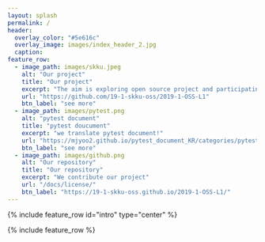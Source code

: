 ```yaml
---
layout: splash
permalink: /
header:	 
  overlay_color: "#5e616c"	
  overlay_image: images/index_header_2.jpg
  caption:	
feature_row:	
  - image_path: images/skku.jpeg
    alt: "Our project"	
    title: "Our project"	
    excerpt: "The aim is exploring open source project and participating it and being active!"	
    url: "https://github.com/19-1-skku-oss/2019-1-OSS-L1"	
    btn_label: "see more"	
  - image_path: images/pytest.png
    alt: "pytest document"	
    title: "pytest doucument"	
    excerpt: "we translate pytest document!"	
    url: "https://mjyoo2.github.io/pytest_document_KR/categories/pytest-document/"	
    btn_label: "see more"	
  - image_path: images/github.png
    alt: "Our repository"	
    title: "Our repository"	
    excerpt: "We contribute our project"	
    url: "/docs/license/"	
    btn_label: "https://19-1-skku-oss.github.io/2019-1-OSS-L1/"	
---	
```


 {% include feature_row id="intro" type="center" %}	

 {% include feature_row %}
